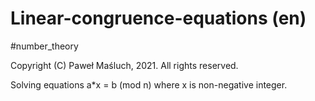 # Linear-congruence-equations (en)
#number_theory

Copyright (C) Paweł Maśluch, 2021. All rights reserved.

Solving equations a*x = b (mod n) where x is non-negative integer.
